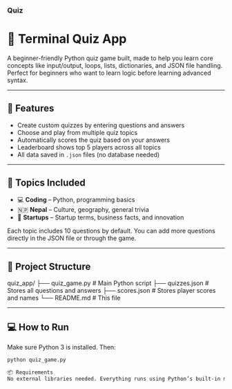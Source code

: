 ### Quiz ###
# 🧠 Terminal Quiz App 

A beginner-friendly Python quiz game built, made to help you learn core concepts like input/output, loops, lists, dictionaries, and JSON file handling. Perfect for beginners who want to learn logic before learning advanced syntax.

---

## 🚀 Features

- Create custom quizzes by entering questions and answers
- Choose and play from multiple quiz topics
- Automatically scores the quiz based on your answers
- Leaderboard shows top 5 players across all topics
- All data saved in `.json` files (no database needed)

---

## 🧠 Topics Included

- 💻 **Coding** – Python, programming basics
- 🇳🇵 **Nepal** – Culture, geography, general trivia
- 🚀 **Startups** – Startup terms, business facts, and innovation

Each topic includes 10 questions by default. You can add more questions directly in the JSON file or through the game.

---

## 📁 Project Structure

quiz_app/
├── quiz_game.py # Main Python script
├── quizzes.json # Stores all questions and answers
├── scores.json # Stores player scores and names
└── README.md # This file

---

## 💻 How to Run

Make sure Python 3 is installed. Then:

```bash
python quiz_game.py

📦 Requirements
No external libraries needed. Everything runs using Python’s built-in modules (json, random, etc.)

